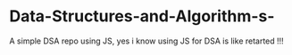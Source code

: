 # Data-Structures-and-Algorithm-s-
A simple DSA repo using JS, yes i know using JS for DSA is like retarted !!!
